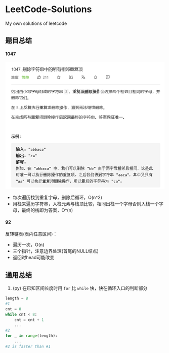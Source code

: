 # LeetCode-Solutions
My own solutions of leetcode
## 题目总结
#### 1047
<img src="./figs/1047.png">

* 每次遍历找到重复字母，删除后循环，O(n^2)
* 用栈来遍历字符串，入栈元素与栈顶比较，相同出栈一个字母否则入栈一个字母，最终的栈即为答案，O^(n)

#### 92
反转链表(表内任意区间)：
* 遍历一次，O(n)
* 三个指针，注意边界处理(首尾的NULL结点)
* 返回时head可能改变


## 通用总结
1. (py) 在已知区间长度时用 `for` 比 `while` 快，快在循环入口的判断部分
```py
length = 8
#1
cnt = 0
while cnt < 8:
    cnt = cnt + 1
    ...
#2
for _ in range(length):
    ...
#2 is faster than #1
```